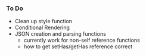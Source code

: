 ### To Do
-   Clean up style function
-   Conditional Rendering
-   JSON creation and parsing functions
    -   currently work for non-self reference functions
    -   how to get setHas/getHas reference correct